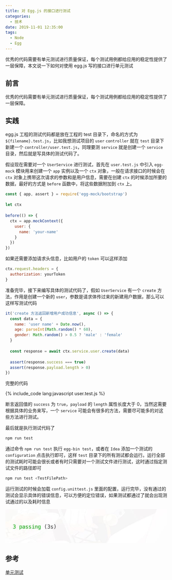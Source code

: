 ```yaml
---
title: 对 Egg.js 的接口进行测试
categories:
  - 技术
date: 2019-11-01 12:35:00
tags:
  - Node
  - Egg
---
```


优秀的代码需要有单元测试进行质量保证，每个测试用例都给应用的稳定性提供了一层保障，本文说一下如何对使用 egg.js 写的接口进行单元测试

<!--more-->

## 前言

优秀的代码需要有单元测试进行质量保证，每个测试用例都给应用的稳定性提供了一层保障。

## 实践

egg.js 工程的测试代码都是放在工程的 test 目录下，命名的方式为 `${filename}.test.js`，比如我想测试项目的 `user` `controller` 就在 `test` 目录下新建一个 `controller/user.test.js`，同理要测 `service` 就是创建一个 `service` 目录，然后就是写具体的测试代码了。

假设现在需要对一个 `UserService` 进行测试，首先在 `user.test.js` 中引入 `egg-mock` 模块用来创建一个 `app` 实例以及一个 `ctx` 对象，一般在请求接口的时候会在 `ctx` 对象上携带这次请求的参数和是用户信息，需要在创建 `ctx` 的时候添加所要的数据，最好的方式是 `before` 函数中，将这些数据附加到 `ctx` 上。

```js
const { app, assert } = require('egg-mock/bootstrap')

let ctx

before(() => {
  ctx = app.mockContext({
    user: {
      name: 'your-name'
    }
  })
})
```

如果还需要添加请求头信息，比如用户的 `token` 可以这样添加

```js
ctx.request.headers = {
  authorization: yourToken
}
```

准备完毕，接下来编写具体的测试代码了，假如 `UserService` 有一个 `create` 方法，作用是创建一个新的 `user`，参数是请求体传过来的新建用户数据，那么可以这样写测试代码

```js
it('create 方法返回新增用户成功信息', async () => {
  const data = {
    name: 'user name' + Date.now(),
    age: parseInt(Math.random() * 60),
    gender: Math.random() > 0.5 ? 'male' : 'female'
  }

  const response = await ctx.service.user.create(data)

  assert(response.success === true)
  assert(response.payload.length > 0)
})
```

完整的代码

{% include_code lang:javascript user.test.js %}

断言返回值的 `success` 为 `true`，`payload` 的 `length` 属性长度大于 0，当然这需要根据具体的业务来写，一个 `service` 可能会有很多的方法，需要尽可能多的对这些方法进行测试。

最后就是执行测试代码了

```sh
npm run test
```

通过命令 `npm run test` 执行 `egg-bin test`，或者在 `Idea` 添加一个测试的 `configuration` 点击执行即可，这样 `test` 目录下的所有测试都会运行。运行全部的测试耗时可能会很长或者有时只需要对一个测试文件进行测试，这时通过指定测试文件的路径即可

```sh
npm run test <TestFilePath>
```

运行测试的时候会加载 `config.unittest.js` 里面的配置，运行完毕，没有通过的测试会显示具体的错误信息，可以方便的定位错误，如果测试都通过了就会出现测试通过的以及耗时信息

![test](images/egg-test.jpg)

## 参考

[单元测试](https://eggjs.org/zh-cn/core/unittest.html)
